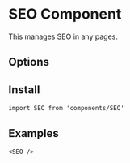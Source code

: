 # SEO Component
This manages SEO in any pages.

## Options

## Install
```
import SEO from 'components/SEO'
```

## Examples
```
<SEO />
```
